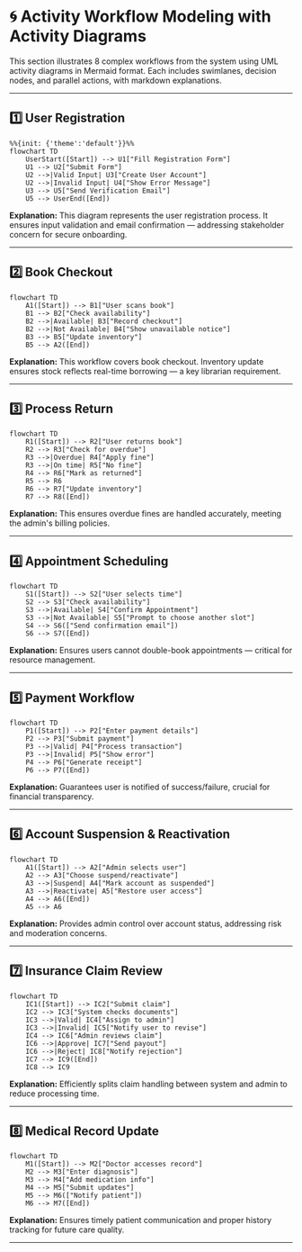 
# 🌀 Activity Workflow Modeling with Activity Diagrams

This section illustrates 8 complex workflows from the system using UML activity diagrams in Mermaid format. Each includes swimlanes, decision nodes, and parallel actions, with markdown explanations.

---

## 1️⃣ User Registration

```mermaid
%%{init: {'theme':'default'}}%%
flowchart TD
    UserStart([Start]) --> U1["Fill Registration Form"]
    U1 --> U2["Submit Form"]
    U2 -->|Valid Input| U3["Create User Account"]
    U2 -->|Invalid Input| U4["Show Error Message"]
    U3 --> U5["Send Verification Email"]
    U5 --> UserEnd([End])
```

**Explanation:** This diagram represents the user registration process. It ensures input validation and email confirmation — addressing stakeholder concern for secure onboarding.

---

## 2️⃣ Book Checkout

```mermaid
flowchart TD
    A1([Start]) --> B1["User scans book"]
    B1 --> B2["Check availability"]
    B2 -->|Available| B3["Record checkout"]
    B2 -->|Not Available| B4["Show unavailable notice"]
    B3 --> B5["Update inventory"]
    B5 --> A2([End])
```

**Explanation:** This workflow covers book checkout. Inventory update ensures stock reflects real-time borrowing — a key librarian requirement.

---

## 3️⃣ Process Return

```mermaid
flowchart TD
    R1([Start]) --> R2["User returns book"]
    R2 --> R3["Check for overdue"]
    R3 -->|Overdue| R4["Apply fine"]
    R3 -->|On time| R5["No fine"]
    R4 --> R6["Mark as returned"]
    R5 --> R6
    R6 --> R7["Update inventory"]
    R7 --> R8([End])
```

**Explanation:** This ensures overdue fines are handled accurately, meeting the admin's billing policies.

---

## 4️⃣ Appointment Scheduling

```mermaid
flowchart TD
    S1([Start]) --> S2["User selects time"]
    S2 --> S3["Check availability"]
    S3 -->|Available| S4["Confirm Appointment"]
    S3 -->|Not Available| S5["Prompt to choose another slot"]
    S4 --> S6(["Send confirmation email"])
    S6 --> S7([End])
```

**Explanation:** Ensures users cannot double-book appointments — critical for resource management.

---

## 5️⃣ Payment Workflow

```mermaid
flowchart TD
    P1([Start]) --> P2["Enter payment details"]
    P2 --> P3["Submit payment"]
    P3 -->|Valid| P4["Process transaction"]
    P3 -->|Invalid| P5["Show error"]
    P4 --> P6["Generate receipt"]
    P6 --> P7([End])
```

**Explanation:** Guarantees user is notified of success/failure, crucial for financial transparency.

---

## 6️⃣ Account Suspension & Reactivation

```mermaid
flowchart TD
    A1([Start]) --> A2["Admin selects user"]
    A2 --> A3["Choose suspend/reactivate"]
    A3 -->|Suspend| A4["Mark account as suspended"]
    A3 -->|Reactivate| A5["Restore user access"]
    A4 --> A6([End])
    A5 --> A6
```

**Explanation:** Provides admin control over account status, addressing risk and moderation concerns.

---

## 7️⃣ Insurance Claim Review

```mermaid
flowchart TD
    IC1([Start]) --> IC2["Submit claim"]
    IC2 --> IC3["System checks documents"]
    IC3 -->|Valid| IC4["Assign to admin"]
    IC3 -->|Invalid| IC5["Notify user to revise"]
    IC4 --> IC6["Admin reviews claim"]
    IC6 -->|Approve| IC7["Send payout"]
    IC6 -->|Reject| IC8["Notify rejection"]
    IC7 --> IC9([End])
    IC8 --> IC9
```

**Explanation:** Efficiently splits claim handling between system and admin to reduce processing time.

---

## 8️⃣ Medical Record Update

```mermaid
flowchart TD
    M1([Start]) --> M2["Doctor accesses record"]
    M2 --> M3["Enter diagnosis"]
    M3 --> M4["Add medication info"]
    M4 --> M5["Submit updates"]
    M5 --> M6(["Notify patient"])
    M6 --> M7([End])
```

**Explanation:** Ensures timely patient communication and proper history tracking for future care quality.

---
